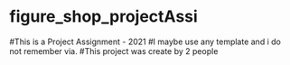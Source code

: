 # figure_shop_projectAssi

#This is a Project Assignment - 2021
#I maybe use any template and i do not remember via.
#This project was create by 2 people
